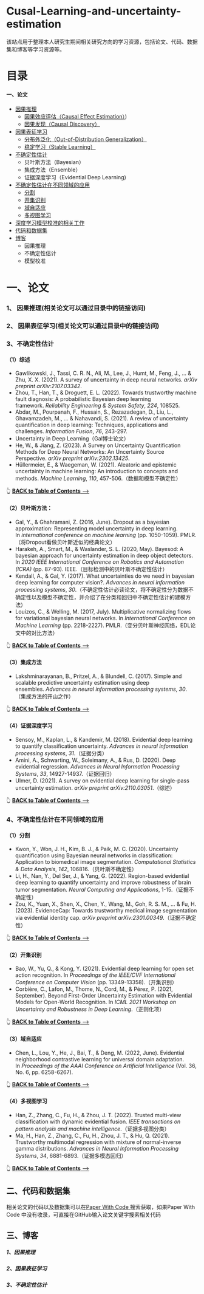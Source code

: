 # Cusal-Learning-and-uncertainty-estimation
该站点用于整理本人研究生期间相关研究方向的学习资源，包括论文、代码、数据集和博客等学习资源等。
# 目录
#### 一、论文
- [因果推理](https://github.com/ScorpioBao/Causal-Learning-and-Uncertainty-Estimation/tree/master/Causal%20Learning)
	- [因果效应评估（Causal Effect Estimation）](https://github.com/ScorpioBao/Causal-Learning-and-Uncertainty-Estimation/tree/master/Causal%20Learning/Causal%20Effect%20Estmation))
	- [因果发现（Causal Discovery）](https://github.com/ScorpioBao/Causal-Learning-and-Uncertainty-Estimation/tree/master/Causal%20Learning/Causal%20Discovery)
- [因果表征学习](https://github.com/ScorpioBao/Causal-Learning-and-Uncertainty-Estimation/tree/master/Causal%20Representation%20Learning)
	- [分布外泛化（Out-of-Distribution Generalization）](https://github.com/ScorpioBao/Causal-Learning-and-Uncertainty-Estimation/tree/master/Causal%20Representation%20Learning/Out-of-Distribution%20Generalization)
	- [稳定学习（Stable Learning）](https://github.com/ScorpioBao/Causal-Learning-and-Uncertainty-Estimation/tree/master/Causal%20Representation%20Learning/Stable%20Learning)
-  [不确定性估计](#3不确定性估计)
	- 贝叶斯方法（Bayesian）
	- 集成方法（Ensemble）
	- 证据深度学习（Evidential Deep Learning)
- [ 不确定性估计在不同领域的应用](#4不确定性估计在不同领域的应用)
	- [分割](#1分割)
	- [开集识别](#2开集识别)
	- [域自适应](#3域自适应)
	- [多视图学习](#4多视图学习)
- [深度学习模型校准的相关工作]()
- [代码和数据集](#二代码和数据集)
- [博客](#三博客)
	- 因果推理
	- 不确定性估计
	- 模型校准

# 一、论文
### 1、 因果推理(相关论文可以通过目录中的链接访问)
### 2、 因果表征学习(相关论文可以通过目录中的链接访问)
### 3、不确定性估计
#### （1）综述
- Gawlikowski, J., Tassi, C. R. N., Ali, M., Lee, J., Humt, M., Feng, J., ... & Zhu, X. X. (2021). A survey of uncertainty in deep neural networks. _arXiv preprint arXiv:2107.03342_.
- Zhou, T., Han, T., & Droguett, E. L. (2022). Towards trustworthy machine fault diagnosis: A probabilistic Bayesian deep learning framework. _Reliability Engineering & System Safety_, _224_, 108525.
- Abdar, M., Pourpanah, F., Hussain, S., Rezazadegan, D., Liu, L., Ghavamzadeh, M., ... & Nahavandi, S. (2021). A review of uncertainty quantification in deep learning: Techniques, applications and challenges. _Information Fusion_, _76_, 243-297.
- Uncertainty in Deep Learning（Gal博士论文）
- He, W., & Jiang, Z. (2023). A Survey on Uncertainty Quantification Methods for Deep Neural Networks: An Uncertainty Source Perspective. _arXiv preprint arXiv:2302.13425_.
- Hüllermeier, E., & Waegeman, W. (2021). Aleatoric and epistemic uncertainty in machine learning: An introduction to concepts and methods. _Machine Learning_, _110_, 457-506.（数据和模型不确定性）

👆 [<b>BACK to Table of Contents</b> -->](#目录)
#### （2）贝叶斯方法：
- Gal, Y., & Ghahramani, Z. (2016, June). Dropout as a bayesian approximation: Representing model uncertainty in deep learning. In _international conference on machine learning_ (pp. 1050-1059). PMLR.（将Dropout看做贝叶斯近似的经典论文）
- Harakeh, A., Smart, M., & Waslander, S. L. (2020, May). Bayesod: A bayesian approach for uncertainty estimation in deep object detectors. In _2020 IEEE International Conference on Robotics and Automation (ICRA)_ (pp. 87-93). IEEE.（目标检测中的贝叶斯不确定性估计）
- Kendall, A., & Gal, Y. (2017). What uncertainties do we need in bayesian deep learning for computer vision?. _Advances in neural information processing systems_, _30_.（不确定性估计必读论文，将不确定性分为数据不确定性以及模型不确定性，并介绍了在分类和回归中不确定性估计的建模方法）
- Louizos, C., & Welling, M. (2017, July). Multiplicative normalizing flows for variational bayesian neural networks. In _International Conference on Machine Learning_ (pp. 2218-2227). PMLR.（变分贝叶斯神经网络，EDL论文中的对比方法）

👆 [<b>BACK to Table of Contents</b> -->](#目录)
#### （3）集成方法
- Lakshminarayanan, B., Pritzel, A., & Blundell, C. (2017). Simple and scalable predictive uncertainty estimation using deep ensembles. _Advances in neural information processing systems_, _30_.（集成方法的开山之作）

👆 [<b>BACK to Table of Contents</b> -->](#目录)
#### （4）证据深度学习
- Sensoy, M., Kaplan, L., & Kandemir, M. (2018). Evidential deep learning to quantify classification uncertainty. _Advances in neural information processing systems_, _31_.（证据分类）
- Amini, A., Schwarting, W., Soleimany, A., & Rus, D. (2020). Deep evidential regression. _Advances in Neural Information Processing Systems_, _33_, 14927-14937.（证据回归）
- Ulmer, D. (2021). A survey on evidential deep learning for single-pass uncertainty estimation. _arXiv preprint arXiv:2110.03051_.（综述）

👆 [<b>BACK to Table of Contents</b> -->](#目录)
### 4、不确定性估计在不同领域的应用
#### （1）分割
- Kwon, Y., Won, J. H., Kim, B. J., & Paik, M. C. (2020). Uncertainty quantification using Bayesian neural networks in classification: Application to biomedical image segmentation. _Computational Statistics & Data Analysis_, _142_, 106816.（贝叶斯不确定性）
- Li, H., Nan, Y., Del Ser, J., & Yang, G. (2022). Region-based evidential deep learning to quantify uncertainty and improve robustness of brain tumor segmentation. _Neural Computing and Applications_, 1-15.（证据不确定性）
- Zou, K., Yuan, X., Shen, X., Chen, Y., Wang, M., Goh, R. S. M., ... & Fu, H. (2023). EvidenceCap: Towards trustworthy medical image segmentation via evidential identity cap. _arXiv preprint arXiv:2301.00349_.（证据不确定性）

👆 [<b>BACK to Table of Contents</b> -->](#目录)
#### （2）开集识别
- Bao, W., Yu, Q., & Kong, Y. (2021). Evidential deep learning for open set action recognition. In _Proceedings of the IEEE/CVF International Conference on Computer Vision_ (pp. 13349-13358).（开集识别）
- Corbière, C., Lafon, M., Thome, N., Cord, M., & Pérez, P. (2021, September). Beyond First-Order Uncertainty Estimation with Evidential Models for Open-World Recognition. In _ICML 2021 Workshop on Uncertainty and Robustness in Deep Learning_.（正则化项）

👆 [<b>BACK to Table of Contents</b> -->](#目录)
#### （3）域自适应
- Chen, L., Lou, Y., He, J., Bai, T., & Deng, M. (2022, June). Evidential neighborhood contrastive learning for universal domain adaptation. In _Proceedings of the AAAI Conference on Artificial Intelligence_ (Vol. 36, No. 6, pp. 6258-6267).

👆 [<b>BACK to Table of Contents</b> -->](#目录)
#### （4）多视图学习
- Han, Z., Zhang, C., Fu, H., & Zhou, J. T. (2022). Trusted multi-view classification with dynamic evidential fusion. _IEEE transactions on pattern analysis and machine intelligence_.（证据多视图分类）
- Ma, H., Han, Z., Zhang, C., Fu, H., Zhou, J. T., & Hu, Q. (2021). Trustworthy multimodal regression with mixture of normal-inverse gamma distributions. _Advances in Neural Information Processing Systems_, _34_, 6881-6893.（证据多模态回归）

👆 [<b>BACK to Table of Contents</b> -->](#目录)

## 二、代码和数据集
相关论文的代码以及数据集可以在[Paper With Code ](https://paperswithcode.com/)搜索获取，如果Paper With Code 中没有收录，可直接在GitHub输入论文关键字搜索相关代码
## 三、博客
##### 1、因果推理

##### 2、因果表征学习

##### 3、不确定性估计





<br>


